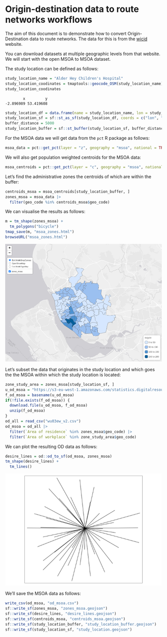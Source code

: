 # Origin-destination data to route networks workflows

The aim of this document is to demonstrate how to convert
Origin-Destination data to route networks. The data for this is from the
[wicid](https://wicid.ukdataservice.ac.uk/flowdata/cider/wicid/downloads.php)
website.

You can download datasets at multiple geographic levels from that
website. We will start with the open MSOA to MSOA dataset.

The study location can be defined as follows:

``` r
study_location_name = "Alder Hey Children's Hospital"
study_location_coodinates = tmaptools::geocode_OSM(study_location_name)$coords
study_location_coodinates
```

            x         y 
    -2.896989 53.419608 

``` r
study_location_df = data.frame(name = study_location_name, lon = study_location_coodinates[1], lat = study_location_coodinates[2])
study_location_sf = sf::st_as_sf(study_location_df, coords = c("lon", "lat"), crs = 4326)
buffer_distance = 5000
study_location_buffer = sf::st_buffer(study_location_sf, buffer_distance)
```

For the MSOA data we will get data from the `pct` R package as follows:

``` r
msoa_data = pct::get_pct(layer = "z", geography = "msoa", national = TRUE)
```

We will also get population weighted centroids for the MSOA data:

``` r
msoa_centroids = pct::get_pct(layer = "c", geography = "msoa", national = TRUE)
```

Let’s find the administrative zones the centroids of which are within
the buffer:

``` r
centroids_msoa = msoa_centroids[study_location_buffer, ]
zones_msoa = msoa_data |>
  filter(geo_code %in% centroids_msoa$geo_code)
```

We can visualise the results as follows:

``` r
m = tm_shape(zones_msoa) +
  tm_polygons("bicycle")
tmap_save(m, "msoa_zones.html")
browseURL("msoa_zones.html")
```

![](README_files/figure-commonmark/unnamed-chunk-6-1.png)

Let’s subset the data that originates in the study location and which
goes the the MSOA within which the study location is located:

``` r
zone_study_area = zones_msoa[study_location_sf, ]
u_od_msoa = "https://s3-eu-west-1.amazonaws.com/statistics.digitalresources.jisc.ac.uk/dkan/files/FLOW/wu03ew_v2/wu03ew_v2.zip"
f_od_msoa = basename(u_od_msoa)
if(!file.exists(f_od_msoa)) {
  download.file(u_od_msoa, f_od_msoa)
  unzip(f_od_msoa)
}
od_all = read_csv("wu03ew_v2.csv")
od_msoa = od_all |>
  filter(`Area of residence` %in% zones_msoa$geo_code) |>
  filter(`Area of workplace` %in% zone_study_area$geo_code)
```

We can plot the resulting OD data as follows:

``` r
desire_lines = od::od_to_sf(od_msoa, zones_msoa)
tm_shape(desire_lines) +
  tm_lines()
```

![](README_files/figure-commonmark/unnamed-chunk-8-1.png)

We’ll save the MSOA data as follows:

``` r
write_csv(od_msoa, "od_msoa.csv")
sf::write_sf(zones_msoa, "zones_msoa.geojson")
sf::write_sf(desire_lines, "desire_lines.geojson")
sf::write_sf(centroids_msoa, "centroids_msoa.geojson")
sf::write_sf(study_location_buffer, "study_location_buffer.geojson")
sf::write_sf(study_location_sf, "study_location.geojson")
```
